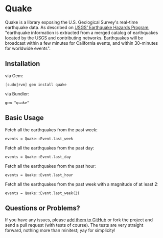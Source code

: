 Quake
=====

Quake is a library exposing the U.S. Geological Survey's real-time earthquake data. As described on [USGS' Earthquake Hazards Program](http://earthquake.usgs.gov/earthquakes/), "earthquake information is extracted from a merged catalog of earthquakes located by the USGS and contributing networks. Earthquakes will be broadcast within a few minutes for California events, and within 30-minutes for worldwide events".

Installation
------------

via Gem:

    [sudo|rvm] gem install quake

via Bundler:

    gem "quake"

Basic Usage
-----------

Fetch all the earthquakes from the past week:

    events = Quake::Event.last_week

Fetch all the earthquakes from the past day:

    events = Quake::Event.last_day

Fetch all the earthquakes from the past hour:

    events = Quake::Event.last_hour

Fetch all the earthquakes from the past week with a magnitude of at least 2:

    events = Quake::Event.last_week(2)

Questions or Problems?
----------------------

If you have any issues, please [add them to GitHub](https://github.com/chrisbaglieri/quake/issues) or fork the project and send a pull request (with tests of course). The tests are very straight forward, nothing more than minitest; yay for simplicity!